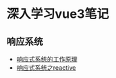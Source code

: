 
# 深入学习vue3笔记

## 响应系统

- [响应式系统的工作原理](https://buzhifanji.github.io/learn-vue3/vue/responsvie)
- [响应式系统之reactive](https://buzhifanji.github.io/learn-vue3/vue/reactive)
